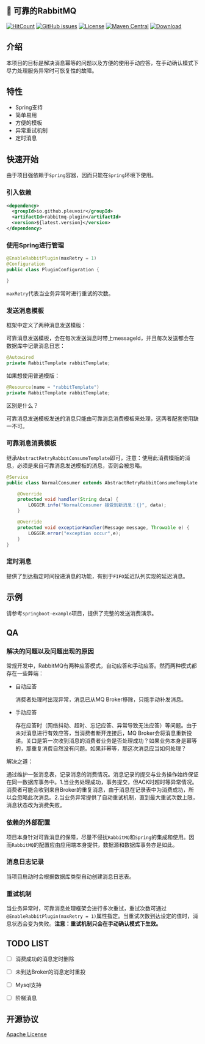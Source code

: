 
## :rocket: 可靠的RabbitMQ

[![HitCount](http://hits.dwyl.io/pleuvoir/rabbitmq-plugin.svg)](http://hits.dwyl.io/pleuvoir/rabbitmq-plugin) 
[![GitHub issues](https://img.shields.io/github/issues/pleuvoir/rabbitmq-plugin.svg)](https://github.com/pleuvoir/rabbitmq-plugin/issues)
[![License](https://img.shields.io/badge/License-Apache%202.0-blue.svg?label=license)](https://github.com/pleuvoir/rabbitmq-plugin/blob/master/LICENSE)
[![Maven Central](https://img.shields.io/maven-central/v/io.github.pleuvoir/rabbitmq-plugin.svg?label=maven%20central)](https://oss.sonatype.org/#nexus-search;quick~rabbitmq-plugin)
[![Download](https://img.shields.io/badge/downloads-master-green.svg)](https://codeload.github.com/pleuvoir/rabbitmq-plugin/zip/master)


## 介绍

本项目的目标是解决消息幂等的问题以及方便的使用手动应答，在手动确认模式下尽力处理服务异常时可恢复性的故障。

## 特性

- Spring支持
- 简单易用
- 方便的模板
- 异常重试机制
- 定时消息

## 快速开始

由于项目强依赖于`Spring`容器，因而只能在`Spring`环境下使用。

### 引入依赖

```xml
<dependency>
  <groupId>io.github.pleuvoir</groupId>
  <artifactId>rabbitmq-plugin</artifactId>
  <version>${latest.version}</version>
</dependency>
```

### 使用Spring进行管理

```java
@EnableRabbitPlugin(maxRetry = 1)
@Configuration
public class PluginConfiguration {

}
```

`maxRetry`代表当业务异常时进行重试的次数。

### 发送消息模板

框架中定义了两种消息发送模版：

可靠消息发送模板，会在每次发送消息时带上messageId，并且每次发送都会在数据库中记录消息日志：

```java
@Autowired
private RabbitTemplate rabbitTemplate;
```

如果想使用普通模版：

```java
@Resource(name = "rabbitTemplate")
private RabbitTemplate rabbitTemplate; 
```

区别是什么？

可靠消息发送模板发送的消息只能由可靠消息消费模板来处理，这两者配套使用缺一不可。

### 可靠消息消费模板

继承`AbstractRetryRabbitConsumeTemplate`即可，注意：使用此消费模版的消息，必须是来自可靠消息发送模板的消息，否则会被忽略。

```java
@Service
public class NormalConsumer extends AbstractRetryRabbitConsumeTemplate {

    @Override
    protected void handler(String data) {
        LOGGER.info("NormalConsumer 接受到新消息：{}", data);
    }

    @Override
    protected void exceptionHandler(Message message, Throwable e) {
    	LOGGER.error("exception occur",e);
    }
}
```

### 定时消息

提供了到达指定时间投递消息的功能，有别于`FIFO`延迟队列实现的延迟消息。

## 示例

请参考`springboot-example`项目，提供了完整的发送消费演示。

## QA

### 解决的问题以及问题出现的原因

常规开发中，RabbitMQ有两种应答模式，自动应答和手动应答。然而两种模式都存在一些弊端：

- 自动应答

  消费者处理时出现异常，消息已从MQ Broker移除，只能手动补发消息。

- 手动应答

  存在应答时（网络抖动、超时、忘记应答、异常导致无法应答）等问题。由于未对消息进行有效应答，当消费者断开连接后，MQ Broker会将消息重新投递。关口是第一次收到消息的消费者业务是否处理成功？如果业务本身是幂等的，那重复消费自然没有问题。如果非幂等，那这次消息应当如何处理？

解决之道：

通过维护一张消息表，记录消息的消费情况。消息记录的提交与业务操作始终保证在同一数据库事务中。1.当业务处理成功，事务提交，但ACK时超时等异常情况。消费者可能会收到来自Broker的重复消息，由于消息在记录表中为消费成功，所以会忽略此次消息。2.当业务异常提供了自动重试机制，直到最大重试次数上限，消息状态改为消费失败。


### 依赖的外部配置

项目本身针对可靠消息的保障，尽量不侵扰`RabbitMQ`和`Spring`的集成和使用。因而`RabbitMQ`的配置应由应用端本身提供，数据源和数据库事务亦是如此。

### 消息日志记录

当项目启动时会根据数据库类型自动创建消息日志表。

### 重试机制

当业务异常时，可靠消息处理框架会进行多次重试，重试次数可通过`@EnableRabbitPlugin(maxRetry = 1)`属性指定。当重试次数到达设定的值时，消息状态会变为失败。**注意：重试机制只会在手动确认模式下生效。**

## TODO LIST

- [ ] 消费成功的消息定时删除
- [ ] 未到达Broker的消息定时重投
- [ ] Mysql支持
- [ ] 阶梯消息


## 开源协议
[Apache License](LICENSE)

